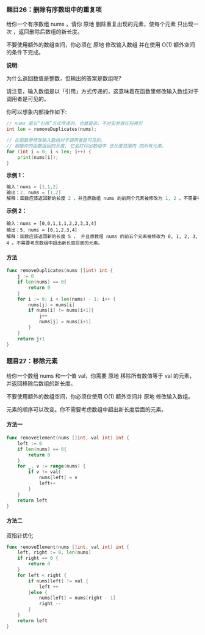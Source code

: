 ### 题目26：删除有序数组中的重复项

给你一个有序数组 nums ，请你 原地 删除重复出现的元素，使每个元素 只出现一次 ，返回删除后数组的新长度。

不要使用额外的数组空间，你必须在 原地 修改输入数组 并在使用 O(1) 额外空间的条件下完成。

**说明:**

为什么返回数值是整数，但输出的答案是数组呢?

请注意，输入数组是以「引用」方式传递的，这意味着在函数里修改输入数组对于调用者是可见的。

你可以想象内部操作如下:

```go
// nums 是以“引用”方式传递的。也就是说，不对实参做任何拷贝
int len = removeDuplicates(nums);

// 在函数里修改输入数组对于调用者是可见的。
// 根据你的函数返回的长度, 它会打印出数组中 该长度范围内 的所有元素。
for (int i = 0; i < len; i++) {
    print(nums[i]);
}
```

**示例 1：**

```go
输入：nums = [1,1,2]
输出：2, nums = [1,2]
解释：函数应该返回新的长度 2 ，并且原数组 nums 的前两个元素被修改为 1, 2 。不需要考虑数组中超出新长度后面的元素。
```

**示例 2：**

```
输入：nums = [0,0,1,1,1,2,2,3,3,4]
输出：5, nums = [0,1,2,3,4]
解释：函数应该返回新的长度 5 ， 并且原数组 nums 的前五个元素被修改为 0, 1, 2, 3, 4 。不需要考虑数组中超出新长度后面的元素。
```

#### 方法

```go
func removeDuplicates(nums []int) int {
    j := 0
    if len(nums) == 0{
        return 0
    }
    for i := 0; i < len(nums) - 1; i++ {   
        nums[j] = nums[i]    
        if nums[i] != nums[i+1]{
            j++
            nums[j] = nums[i+1]
        }
    }
    return j+1
}
```



### 题目27：移除元素

给你一个数组 nums 和一个值 val，你需要 原地 移除所有数值等于 val 的元素，并返回移除后数组的新长度。

不要使用额外的数组空间，你必须仅使用 O(1) 额外空间并 原地 修改输入数组。

元素的顺序可以改变。你不需要考虑数组中超出新长度后面的元素。

#### 方法一

```go
func removeElement(nums []int, val int) int {
    left := 0
    if len(nums) == 0{
        return 0
    }
    for _, v := range(nums) {             
        if v != val{
            nums[left] = v
            left++
        }
    }
    return left
}
```

#### 方法二

双指针优化

```go
func removeElement(nums []int, val int) int {
    left, right := 0, len(nums)
    if right == 0 {
        return 0
    }
    for left < right {             
        if nums[left] != val {
            left ++
        }else {
            nums[left] = nums[right - 1]
            right --
        }
    }
    return left
}
```

